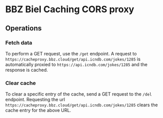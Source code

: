 # BBZ Biel Caching CORS proxy

## Operations

### Fetch data

To perform a GET request, use the `/get` endpoint. A request to
`https://cacheproxy.bbz.cloud/get/api.icndb.com/jokes/1285` is automatically
proxied to `https://api.icndb.com/jokes/1285` and the response is cached.

### Clear cache

To clear a specific entry of the cache, send a GET request to the `/del`
endpoint. Requesting the url `https://cacheproxy.bbz.cloud/get/api.icndb.com/jokes/1285`
clears the cache entry for the above URL.

